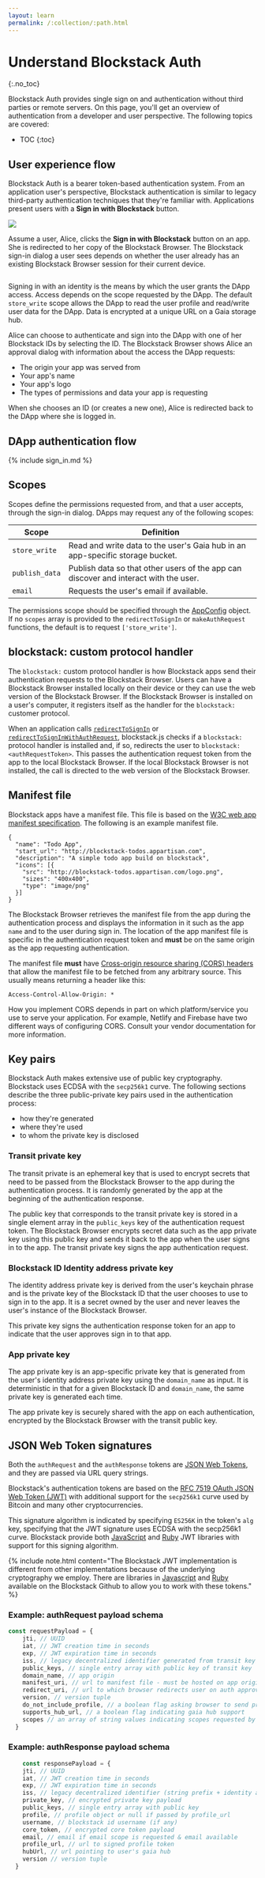 ```yaml
---
layout: learn
permalink: /:collection/:path.html
---
```


# Understand Blockstack Auth
{:.no_toc}

Blockstack Auth provides single sign on and authentication without third parties or remote servers. On this page, you'll get an overview of authentication from a developer and user perspective. The following topics are covered:

* TOC
{:toc}

## User experience flow

Blockstack Auth is a bearer token-based authentication system. From an application user's perspective, Blockstack authentication is similar to legacy third-party authentication techniques that they're familiar with. Applications present users with a **Sign in with Blockstack** button.

   ![](images/signwithblockstack.png)

Assume a user, Alice, clicks the **Sign in with Blockstack** button on an app. She is
redirected to her copy of the Blockstack Browser. The Blockstack sign-in dialog a user sees depends on
whether the user already has an existing Blockstack Browser session for their current device.

<img src="images/kingdom_notin.png" alt="">

Signing in with an identity is the means by which the user grants the DApp access. Access depends on the scope requested by the DApp. The default `store_write` scope allows the DApp to read the user profile and read/write user data for the DApp. Data is encrypted at a unique URL on a Gaia storage hub.

Alice can choose to authenticate and sign into the DApp with one of her Blockstack IDs by selecting the
ID. The Blockstack Browser shows Alice an approval dialog with information about the access the DApp requests:

* The origin your app was served from
* Your app's name
* Your app's logo
* The types of permissions and data your app is requesting

When she chooses an ID (or creates a new one), Alice is redirected back to the DApp where she is logged in.

## DApp authentication flow

{% include sign_in.md %}

## Scopes

Scopes define the permissions requested from, and that a user accepts, through the sign-in dialog.
DApps may request any of the following scopes:

| Scope |  Definition|
|---|---|
| `store_write` | Read and write data to the user's Gaia hub in an app-specific storage bucket. |
| `publish_data` | Publish data so that other users of the app can discover and interact with the user. |
| `email` | Requests the user's email if available. |

The permissions scope should be specified through the <a href="https://blockstack.github.io/blockstack.js/classes/appconfig.html" target="\_blank">AppConfig</a> object. If no `scopes` array is provided to the `redirectToSignIn` or `makeAuthRequest`
functions, the default is to request `['store_write']`.

## blockstack: custom protocol handler

The `blockstack:` custom protocol handler is how Blockstack apps send their authentication requests to the Blockstack Browser. Users can have a Blockstack Browser installed locally on their device or they can use the web version of the Blockstack Browser. If the Blockstack Browser is installed on a user's computer, it registers itself as the handler for the `blockstack:` customer protocol.

When an application calls
[`redirectToSignIn`](http://blockstack.github.io/blockstack.js/index.html#redirecttosignin)
or
[`redirectToSignInWithAuthRequest`](http://blockstack.github.io/blockstack.js/index.html#redirecttosigninwithauthrequest),
blockstack.js checks if a `blockstack:` protocol handler is installed and, if so,
redirects the user to `blockstack:<authRequestToken>`. This passes the
authentication request token from the app to the local Blockstack Browser. If the local Blockstack Browser is not installed, the call is directed to the web version of the Blockstack Browser.

## Manifest file

Blockstack apps have a manifest file. This file is based on the [W3C web app manifest specification](https://w3c.github.io/manifest/). The following is an example manifest file.

```
{
  "name": "Todo App",
  "start_url": "http://blockstack-todos.appartisan.com",
  "description": "A simple todo app build on blockstack",
  "icons": [{
    "src": "http://blockstack-todos.appartisan.com/logo.png",
    "sizes": "400x400",
    "type": "image/png"
  }]
}
```

The Blockstack Browser retrieves the manifest file from the app during the
authentication process and displays the information in it such as the
app `name` and to the user during sign in. The location of the app manifest file is specific
in the authentication request token and **must** be on the same origin as the app
requesting authentication.

The manifest file **must** have [Cross-origin resource sharing (CORS) headers](https://en.wikipedia.org/wiki/Cross-origin_resource_sharing) that allow the manifest file to be fetched from any arbitrary source. This usually means returning a header like this:

```
Access-Control-Allow-Origin: *
```

How you implement CORS depends in part on which platform/service you use to serve your application. For example, Netlify and Firebase have two different ways of configuring CORS. Consult your vendor documentation for more information.

## Key pairs

Blockstack Auth makes extensive use of public key cryptography. Blockstack uses ECDSA with the `secp256k1` curve. The following sections describe the three public-private key pairs used in the authentication process:

* how they're generated
* where they're used
* to whom the private key is disclosed

### Transit private key

The transit private is an ephemeral key that is used to encrypt secrets that
need to be passed from the Blockstack Browser to the app during the
authentication process. It is randomly generated by the app at the beginning of
the authentication response.

The public key that corresponds to the transit private key is stored in a single
element array in the `public_keys` key of the authentication request token. The
Blockstack Browser encrypts secret data such as the app private key using this
public key and sends it back to the app when the user signs in to the app. The
transit private key signs the app authentication request.

### Blockstack ID Identity address private key

The identity address private key is derived from the user's keychain phrase and
is the private key of the Blockstack ID that the user chooses to use to sign in
to the app. It is a secret owned by the user and never leaves the user's
instance of the Blockstack Browser. 

This private key signs the authentication response token for an app to indicate that the user approves sign in to that app.

### App private key

The app private key is an app-specific private key that is generated from the
user's identity address private key using the `domain_name` as input. It is
deterministic in that for a given Blockstack ID and `domain_name`, the same
private key is generated each time. 

The app private key is securely shared with the app on each authentication, encrypted by the Blockstack Browser with the transit public key.

## JSON Web Token signatures

Both the `authRequest` and the `authResponse` tokens are [JSON Web Tokens](https://jwt.io/), and they are passed via URL query strings.

Blockstack's authentication tokens are based on the [RFC 7519 OAuth JSON Web Token (JWT)](https://tools.ietf.org/html/rfc7519)
with additional support for the `secp256k1` curve used by Bitcoin and many other
cryptocurrencies.

This signature algorithm is indicated by specifying `ES256K` in the token's
`alg` key, specifying that the JWT signature uses ECDSA with the secp256k1
curve. Blockstack provide both [JavaScript](https://github.com/blockstack/jsontokens-js)
and
[Ruby](https://github.com/blockstack/ruby-jwt-blockstack/tree/ruby-jwt-blockstack)
JWT libraries with support for this signing algorithm.


{% include note.html content="The Blockstack JWT implementation is different from other implementations because of the underlying cryptography we employ. There are libraries in <a href='https://github.com/blockstack/jsontokens-js'>Javascript</a> and <a href='https://github.com/blockstack/ruby-jwt-blockstack'>Ruby</a> available on the Blockstack Github to allow you to work with these tokens." %}

### Example: authRequest payload schema

``` JavaScript
const requestPayload = {
    jti, // UUID
    iat, // JWT creation time in seconds
    exp, // JWT expiration time in seconds
    iss, // legacy decentralized identifier generated from transit key
    public_keys, // single entry array with public key of transit key
    domain_name, // app origin
    manifest_uri, // url to manifest file - must be hosted on app origin
    redirect_uri, // url to which browser redirects user on auth approval - must be hosted on app origin
    version, // version tuple
    do_not_include_profile, // a boolean flag asking browser to send profile url instead of profile object
    supports_hub_url, // a boolean flag indicating gaia hub support
    scopes // an array of string values indicating scopes requested by the app
  }
```


### Example: authResponse payload schema

```JavaScript
    const responsePayload = {
    jti, // UUID
    iat, // JWT creation time in seconds
    exp, // JWT expiration time in seconds
    iss, // legacy decentralized identifier (string prefix + identity address) - this uniquely identifies the user
    private_key, // encrypted private key payload
    public_keys, // single entry array with public key
    profile, // profile object or null if passed by profile_url
    username, // blockstack id username (if any)
    core_token, // encrypted core token payload
    email, // email if email scope is requested & email available
    profile_url, // url to signed profile token
    hubUrl, // url pointing to user's gaia hub
    version // version tuple
  }
```

